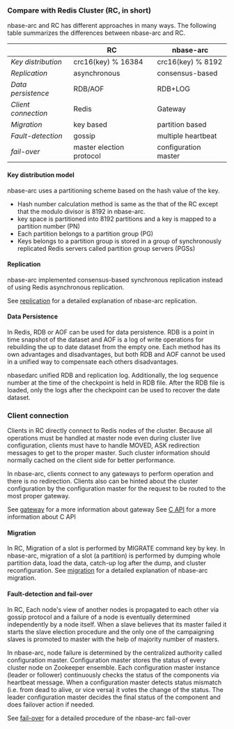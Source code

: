 ### Compare with Redis Cluster (RC, in short)
nbase-arc and RC has different approaches in many ways. The following table summarizes the differences between nbase-arc and RC.

|       | RC | nbase-arc |
|-------|-----------|----|
| *Key distribution* | crc16(key) % 16384 | crc16(key) % 8192 |
| *Replication* | asynchronous | consensus-based |
| *Data persistence* | RDB/AOF | RDB+LOG |
| *Client connection* | Redis | Gateway |
| *Migration* | key based | partition based |
| *Fault-detection* | gossip | multiple heartbeat |
| *fail-over* | master election protocol | configuration master |


#### Key distribution model
nbase-arc uses a partitioning scheme based on the hash value of the key. 

* Hash number calculation method is same as the that of the RC except that the modulo divisor is 8192 in nbase-arc.
* key space is partitioned into 8192 partitions and a key is mapped to a partition number (PN)
* Each partition belongs to a partition group (PG)
* Keys belongs to a partition group is stored in a group of synchronously replicated Redis servers called partition group servers (PGSs)

#### Replication
nbase-arc implemented consensus-based synchronous replication instead of using Redis asynchronous replication. 

See [replication](/doc/state-machine-replicator.md) for a detailed explanation of nbase-arc replication.

#### Data Persistence
In Redis, RDB or AOF can be used for data persistence. RDB is a point in time snapshot of the dataset and AOF is a log of write operations for rebuilding the up to date dataset from the empty one. Each method has its own advantages and disadvantages, but both RDB and AOF cannot be used in a unified way to compensate each others disadvantages.

nbasedarc unified RDB and replication log. Additionally, the log sequence number at the time of the checkpoint is held in RDB file. After the RDB file is loaded, only the logs after the checkpoint can be used to recover the date dataset.

### Client connection
Clients in RC directly connect to Redis nodes of the cluster. Because all operations must be handled at master node even during cluster live configuration, clients must have to handle MOVED, ASK redirection messages to get to the proper master. Such cluster information should normally cached on the client side for better performance.

In nbase-arc, clients connect to any gateways to perform operation and there is no redirection. Clients also can be hinted about the cluster configuration by the configuration master for the request to be routed to the most proper gateway.

See [gateway](/doc/gateway.md) for a more information about gateway
See [C API](/doc/c-api.md) for a more information about C API

#### Migration
In RC, Migration of a slot is performed by MIGRATE command  key by key.
In nbase-arc, migration of a slot (a partition) is performed by dumping whole partition data, load the data, catch-up log after the dump, and cluster reconfiguration.
See [migration](/doc/migration.md) for a detailed explanation of nbase-arc migration.


#### Fault-detection and fail-over
In RC, Each node's view of another nodes is propagated to each other via gossip protocol and a failure of a node is eventually determined independently by a node itself. When a slave believes that its master failed it starts the slave election procedure and the only one of the campaigning slaves is promoted to master with the help of majority number of masters.

In nbase-arc, node failure is determined by the centralized authority called configuration master. Configuration master stores the status of every cluster node on Zookeeper ensemble. Each configuration master instance (leader or follower) continuously checks the status of the components via heartbeat message. When a configuration master detects status mismatch (i.e. from dead to alive, or vice versa) it votes the change of the status. The leader configuration master decides the final status of the component and does failover action if needed.

See [fail-over](/doc/failure-detection-and-failover.md) for a detailed procedure of the nbase-arc fail-over 
